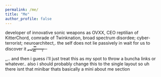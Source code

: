 ```yaml
---
permalink: /me/
title: "Me"
author_profile: false
---
```


developer of innovative sonic weapons as OVXX, CEO reptilian of KitterChord, comrade of Twinknation, broad spectrum disordee; cyber-terrorist; neuroarchitect,. the self does not lie passively in wait for us to discover it ︻╦̵̵͇̿̿̿̿══╤─

,,.. and then i guess i'll just treat this as my spot to throw a buncha links or whatever.. also i should probably change this to the single layout so uh there isnt that minibar thats basically a mini about me section
